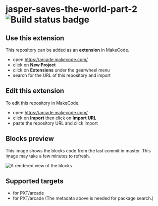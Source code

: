 # jasper-saves-the-world-part-2 ![Build status badge](https://github.com/jaspermasterson/jasper-saves-the-world-part-2/workflows/MakeCode/badge.svg)



## Use this extension

This repository can be added as an **extension** in MakeCode.

* open https://arcade.makecode.com/
* click on **New Project**
* click on **Extensions** under the gearwheel menu
* search for the URL of this repository and import

## Edit this extension

To edit this repository in MakeCode.

* open https://arcade.makecode.com/
* click on **Import** then click on **Import URL**
* paste the repository URL and click import

## Blocks preview

This image shows the blocks code from the last commit in master.
This image may take a few minutes to refresh.

![A rendered view of the blocks](https://github.com/jaspermasterson/jasper-saves-the-world-part-2/raw/master/.makecode/blocks.png)

## Supported targets

* for PXT/arcade
* for PXT/arcade
(The metadata above is needed for package search.)


